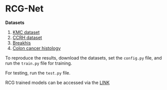 # RCG-Net

**Datasets**

1. [KMC dataset](https://www.nature.com/articles/s41598-023-31275-7) 
2. [CCRH dataset](https://journals.plos.org/plosmedicine/article?id=10.1371/journal.pmed.1002730)
3. [Breakhis](https://ieeexplore.ieee.org/document/7312934)
4. [Colon cancer histology]([https://www.nature.com/articles/s41598-024-52183-4])

To reproduce the results, download the datasets, set the `config.py` file, and run the `train.py` file for training.

For testing, run the `test.py` file.

RCG trained models can be accessed via the [LINK](https://www.dropbox.com/scl/fo/z76bqh43iel1ie9vdndc2/AAku5cQsdMZJM88yUCj9Y2k?rlkey=y4i64zpikzh21raueuqx9obbt&dl=0)

